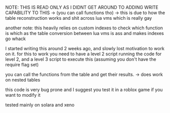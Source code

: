 NOTE: THIS IS READ ONLY AS I DIDNT GET AROUND TO ADDING WRITE CAPABILITY TO THIS
-> (you can call functions tho)
-> this is due to how the table reconstruction works and shit across lua vms which is really gay

another note: this heavily relies on custom indexes to check which function is which as the table conversion between lua vms is ass and makes indexes go whack

I started writing this around 2 weeks ago, and slowly lost motivation to work on it. for this to work you need to have a level 2 script running the code for level 2, and a level 3 script to execute this (assuming you don't have the require flag set)

you can call the functions from the table and get their results.
-> does work on nested tables

this code is very bug prone and I suggest you test it in a roblox game if you want to modify it


tested mainly on solara and xeno
